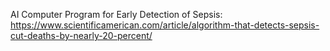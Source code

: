 AI Computer Program for Early Detection of Sepsis: https://www.scientificamerican.com/article/algorithm-that-detects-sepsis-cut-deaths-by-nearly-20-percent/

